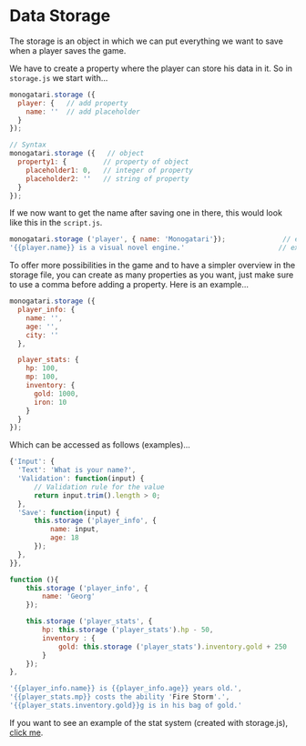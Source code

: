 # Data Storage

The storage is an object in which we can put everything we want to save when a player saves the game.

We have to create a property where the player can store his data in it. So in `storage.js` we start with...

```javascript
monogatari.storage ({
  player: {   // add property
    name: ''  // add placeholder
  }
});

// Syntax
monogatari.storage ({   // object
  property1: {         // property of object
    placeholder1: 0,   // integer of property
    placeholder2: ''   // string of property
  }
});
```

If we now want to get the name after saving one in there, this would look like this in the `script.js`.

```javascript
monogatari.storage ('player', { name: 'Monogatari'});              // example for saving a name
'{{player.name}} is a visual novel engine.'                       // example for display the name
```

To offer more possibilities in the game and to have a simpler overview in the storage file, you can create as many properties as you want, just make sure to use a comma before adding a property. Here is an example...

```javascript
monogatari.storage ({ 
  player_info: {
    name: '',
    age: '',
    city: ''
  },

  player_stats: {
    hp: 100,
    mp: 100,
    inventory: {
      gold: 1000,
      iron: 10
    }
  }
});
```

Which can be accessed as follows \(examples\)...

```javascript
{'Input': {                                                             // call input statement
  'Text': 'What is your name?',                                         // show text of the input box
  'Validation': function(input) {
      // Validation rule for the value
      return input.trim().length > 0;
  },
  'Save': function(input) {                                             // call save statement and start a function
      this.storage ('player_info', {                                    // store the value in the variable name
          name: input,
          age: 18                                                       // store 18 in the variable age
      });                                   
  },
}},

function (){
    this.storage ('player_info', {
        name: 'Georg'                                                    // save 'Georg' in variable name (overwrite old value)
    });

    this.storage ('player_stats', {
        hp: this.storage ('player_stats').hp - 50,                      // decrease hp minus 50
        inventory : {
            gold: this.storage ('player_stats').inventory.gold + 250    // add 250 gold
        }
    });                     
},

'{{player_info.name}} is {{player_info.age}} years old.',               // call name = 'Georg' and age = 18
'{{player_stats.mp}} costs the ability 'Fire Storm'.',                  // call mp = '100'
'{{player_stats.inventory.gold}}g is in his bag of gold.'               // call gold = 1250
```

If you want to see an example of the stat system \(created with storage.js\), [click me](https://hyuchia.com/Monogatari-Stat-System/).

